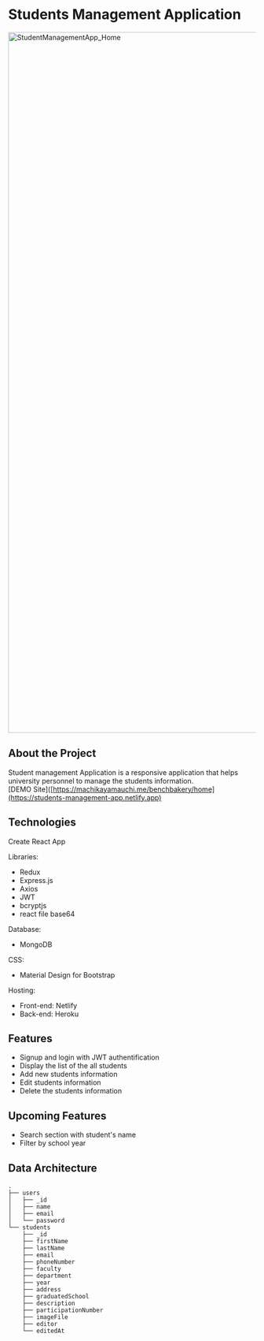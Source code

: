 # Students Management Application

<img width="1422" alt="StudentManagementApp_Home" src="https://user-images.githubusercontent.com/95946408/209887023-46c266da-041f-4a0d-994a-9a38f31cdabe.png">

## About the Project
Student management Application is a responsive application that helps university personnel to manage the students information.
<br>
[DEMO Site]([https://machikayamauchi.me/benchbakery/home](https://students-management-app.netlify.app)

## Technologies
Create React App

Libraries:
- Redux
- Express.js
- Axios
- JWT
- bcryptjs
- react file base64

Database:
- MongoDB

CSS:
- Material Design for Bootstrap

Hosting:
- Front-end: Netlify
- Back-end: Heroku


## Features
- Signup and login with JWT authentification
- Display the list of the all students
- Add new students information
- Edit students information
- Delete the students information

## Upcoming Features
- Search section with student's name
- Filter by school year

## Data Architecture
    .
    ├── users
    │   ├── _id
    │   ├── name
    │   ├── email
    │   └── password
    └── students
        ├── _id
        ├── firstName
        ├── lastName
        ├── email
        ├── phoneNumber
        ├── faculty
        ├── department
        ├── year
        ├── address
        ├── graduatedSchool
        ├── description
        ├── participationNumber
        ├── imageFile
        ├── editor
        └── editedAt
        
        
    
